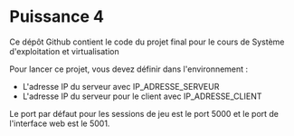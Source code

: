 # Puissance 4

Ce dépôt Github contient le code du projet final pour le cours de Système d'exploitation et virtualisation

Pour lancer ce projet, vous devez définir dans l'environnement :
- L'adresse IP du serveur avec IP_ADRESSE_SERVEUR
- L'adresse IP du serveur pour le client avec IP_ADRESSE_CLIENT

Le port par défaut pour les sessions de jeu est le port 5000 et le port de l'interface web est le 5001.